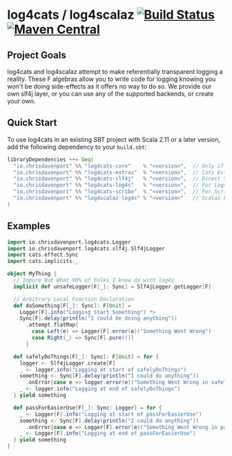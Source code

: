 # log4cats / log4scalaz [![Build Status](https://travis-ci.org/ChristopherDavenport/log4cats.svg?branch=master)](https://travis-ci.org/ChristopherDavenport/log4cats) [![Maven Central](https://maven-badges.herokuapp.com/maven-central/io.chrisdavenport/log4cats-core_2.12/badge.svg)](https://maven-badges.herokuapp.com/maven-central/io.chrisdavenport/log4cats-core_2.12)

## Project Goals

log4cats and log4scalaz attempt to make referentially transparent logging a reality. These F algebras allow you to write
code for logging knowing you won't be doing side-effects as it offers no way to do so. We provide our own slf4j layer,
or you can use any of the supported backends, or create your own.

## Quick Start

To use log4cats in an existing SBT project with Scala 2.11 or a later version, add the following dependency to your
`build.sbt`:

```scala
libraryDependencies ++= Seq(
  "io.chrisdavenport" %% "log4cats-core"    % "<version>",  // Only if you want to Support Any Backend
  "io.chrisdavenport" %% "log4cats-extras"  % "<version>",  // Cats Extras - mapK, Writer, etc.
  "io.chrisdavenport" %% "log4cats-slf4j"   % "<version>",  // Direct Slf4j Support - Recommended
  "io.chrisdavenport" %% "log4cats-log4s"   % "<version>",  // For Log4s Support
  "io.chrisdavenport" %% "log4cats-scribe"  % "<version>",  // For Scribe Support
  "io.chrisdavenport" %% "log4scalaz-log4s" % "<version>"   // Scalaz Log4s Support
)
```

## Examples

```scala
import io.chrisdavenport.log4cats.Logger
import io.chrisdavenport.log4cats.slf4j.Slf4jLogger
import cats.effect.Sync
import cats.implicits._

object MyThing {
  // Impure But What 90% of Folks I know do with log4s
  implicit def unsafeLogger[F[_]: Sync] = Slf4jLogger.getLogger[F]

  // Arbitrary Local Function Declaration
  def doSomething[F[_]: Sync]: F[Unit] =
    Logger[F].info("Logging Start Something") *>
    Sync[F].delay(println("I could be doing anything"))
      .attempt.flatMap{
        case Left(e) => Logger[F].error(e)("Something Went Wrong")
        case Right(_) => Sync[F].pure(())
      }

  def safelyDoThings[F[_]: Sync]: F[Unit] = for {
    logger <- Slf4jLogger.create[F]
    _ <- logger.info("Logging at start of safelyDoThings")
    something <- Sync[F].delay(println("I could do anything"))
      .onError{case e => logger.error(e)("Something Went Wrong in safelyDoThings")}
    _ <- logger.info("Logging at end of safelyDoThings")
  } yield something

  def passForEasierUse[F[_]: Sync: Logger] = for {
    _ <- Logger[F].info("Logging at start of passForEasierUse")
    something <- Sync[F].delay(println("I could do anything"))
      .onError{case e => Logger[F].error(e)("Something Went Wrong in passForEasierUse")}
    _ <- Logger[F].info("Logging at end of passForEasierUse")
  } yield something
}
```
